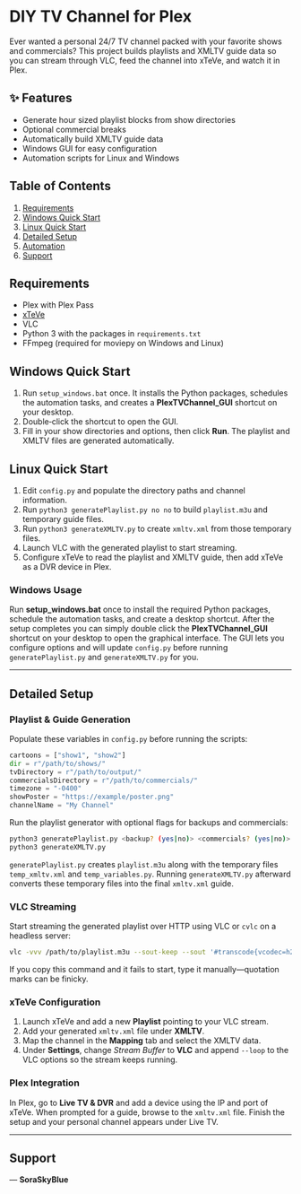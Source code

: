 # DIY TV Channel for Plex

Ever wanted a personal 24/7 TV channel packed with your favorite shows and commercials? This project builds playlists and XMLTV guide data so you can stream through VLC, feed the channel into xTeVe, and watch it in Plex.

## ✨ Features
- Generate hour sized playlist blocks from show directories
- Optional commercial breaks
- Automatically build XMLTV guide data
- Windows GUI for easy configuration
- Automation scripts for Linux and Windows

## Table of Contents
1. [Requirements](#requirements)
2. [Windows Quick Start](#windows-quick-start)
3. [Linux Quick Start](#linux-quick-start)
4. [Detailed Setup](#detailed-setup)
5. [Automation](#automation)
6. [Support](#support)

## Requirements
- Plex with Plex Pass
- [xTeVe](https://xteve.de)
- VLC
- Python 3 with the packages in `requirements.txt`
- FFmpeg (required for moviepy on Windows and Linux)

## Windows Quick Start
1. Run `setup_windows.bat` once. It installs the Python packages, schedules the automation tasks, and creates a **PlexTVChannel_GUI** shortcut on your desktop.
2. Double‑click the shortcut to open the GUI.
3. Fill in your show directories and options, then click **Run**. The playlist and XMLTV files are generated automatically.

## Linux Quick Start
1. Edit `config.py` and populate the directory paths and channel information.
2. Run `python3 generatePlaylist.py no no` to build `playlist.m3u` and temporary guide files.
3. Run `python3 generateXMLTV.py` to create `xmltv.xml` from those temporary files.
4. Launch VLC with the generated playlist to start streaming.
5. Configure xTeVe to read the playlist and XMLTV guide, then add xTeVe as a DVR device in Plex.

### Windows Usage

Run **setup_windows.bat** once to install the required Python packages, schedule the automation tasks, and create a desktop shortcut. After the setup completes you can simply double click the **PlexTVChannel_GUI** shortcut on your desktop to open the graphical interface. The GUI lets you configure options and will update `config.py` before running `generatePlaylist.py` and `generateXMLTV.py` for you.

---

## Detailed Setup
### Playlist & Guide Generation
Populate these variables in `config.py` before running the scripts:
```python
cartoons = ["show1", "show2"]
dir = r"/path/to/shows/"
tvDirectory = r"/path/to/output/"
commercialsDirectory = r"/path/to/commercials/"
timezone = "-0400"
showPoster = "https://example/poster.png"
channelName = "My Channel"
```
Run the playlist generator with optional flags for backups and commercials:
```bash
python3 generatePlaylist.py <backup? (yes|no)> <commercials? (yes|no)>
python3 generateXMLTV.py
```
`generatePlaylist.py` creates `playlist.m3u` along with the temporary files
`temp_xmltv.xml` and `temp_variables.py`. Running `generateXMLTV.py` afterward
converts these temporary files into the final `xmltv.xml` guide.

### VLC Streaming
Start streaming the generated playlist over HTTP using VLC or `cvlc` on a headless server:
```bash
vlc -vvv /path/to/playlist.m3u --sout-keep --sout '#transcode{vcodec=h264,acodec=aac,vb=800,ab=128}:standard{access=http,mux=ts,dst=<ip:port>}' --sout-mux-caching=5000
```
If you copy this command and it fails to start, type it manually—quotation marks can be finicky.

### xTeVe Configuration
1. Launch xTeVe and add a new **Playlist** pointing to your VLC stream.
2. Add your generated `xmltv.xml` file under **XMLTV**.
3. Map the channel in the **Mapping** tab and select the XMLTV data.
4. Under **Settings**, change *Stream Buffer* to **VLC** and append `--loop` to the VLC options so the stream keeps running.

### Plex Integration
In Plex, go to **Live TV & DVR** and add a device using the IP and port of xTeVe. When prompted for a guide, browse to the `xmltv.xml` file. Finish the setup and your personal channel appears under Live TV.

---

## Support

— **SoraSkyBlue**
